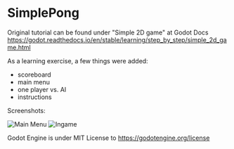 # SimplePong

Original tutorial can be found under "Simple 2D game" at Godot Docs
https://godot.readthedocs.io/en/stable/learning/step_by_step/simple_2d_game.html

As a learning exercise, a few things were added:
- scoreboard
- main menu
- one player vs. AI
- instructions

Screenshots:

![Main Menu](https://github.com/miguelsem/SimplePong/blob/master/mainmenu.png)
![Ingame](https://github.com/miguelsem/SimplePong/blob/master/ingame.png)

Godot Engine is under MIT License
to https://godotengine.org/license
